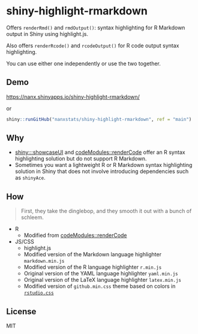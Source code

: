 # shiny-highlight-rmarkdown

Offers `renderRmd()` and `rmdOutput()`: syntax highlighting for R Markdown
output in Shiny using highlight.js.

Also offers `renderRcode()` and `rcodeOutput()` for R code output
syntax highlighting.

You can use either one independently or use the two together.

## Demo

<https://nanx.shinyapps.io/shiny-highlight-rmarkdown/>

or

```r
shiny::runGitHub("nanxstats/shiny-highlight-rmarkdown", ref = "main")
```

## Why

- [shiny:::showcaseUI](https://github.com/rstudio/shiny/blob/master/R/showcase.R)
  and [codeModules::renderCode](https://github.com/statistikat/codeModules)
  offer an R syntax highlighting solution but do not support R Markdown.
- Sometimes you want a lightweight R or R Markdown syntax highlighting solution
  in Shiny that does not involve introducing dependencies such as `shinyAce`.

## How

> First, they take the dinglebop, and they smooth it out with a bunch of schleem.

- R
  - Modified from [codeModules::renderCode](https://github.com/statistikat/codeModules)
- JS/CSS
  - highlight.js
  - Modified version of the Markdown language highlighter `markdown.min.js`
  - Modified version of the R language highlighter `r.min.js`
  - Original version of the YAML language highlighter `yaml.min.js`
  - Original version of the LaTeX language highlighter `latex.min.js`
  - Modified version of `github.min.css` theme based on colors in
    [`rstudio.css`](https://github.com/rstudio/shiny/blob/master/inst/www/shared/highlight/rstudio.css)

## License

MIT
